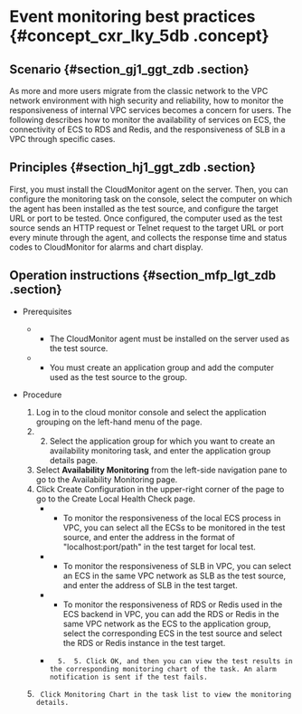 # Event monitoring best practices {#concept_cxr_lky_5db .concept}

## Scenario {#section_gj1_ggt_zdb .section}

As more and more users migrate from the classic network to the VPC network environment with high security and reliability, how to monitor the responsiveness of internal VPC services becomes a concern for users. The following describes how to monitor the availability of services on ECS, the connectivity of ECS to RDS and Redis, and the responsiveness of SLB in a VPC through specific cases.

## Principles {#section_hj1_ggt_zdb .section}

First, you must install the CloudMonitor agent on the server. Then, you can configure the monitoring task on the console, select the computer on which the agent has been installed as the test source, and configure the target URL or port to be tested. Once configured, the computer used as the test source sends an HTTP request or Telnet request to the target URL or port every minute through the agent, and collects the response time and status codes to CloudMonitor for alarms and chart display.

## Operation instructions {#section_mfp_lgt_zdb .section}

-   Prerequisites
    -   + The CloudMonitor agent must be installed on the server used as the test source.
    -   + You must create an application group and add the computer used as the test source to the group.

-   Procedure

    1.  Log in to the cloud monitor console and select the application grouping on the left-hand menu of the page.
    2.  2. Select the application group for which you want to create an availability monitoring task, and enter the application group details page.
    3.  Select **Availability Monitoring** from the left-side navigation pane to go to the Availability Monitoring page.
    4.  Click Create Configuration in the upper-right corner of the page to go to the Create Local Health Check page.
        -   + To monitor the responsiveness of the local ECS process in VPC, you can select all the ECSs to be monitored in the test source, and enter the address in the format of "localhost:port/path" in the test target for local test.
        -   + To monitor the responsiveness of SLB in VPC, you can select an ECS in the same VPC network as SLB as the test source, and enter the address of SLB in the test target.
        -   + To monitor the responsiveness of RDS or Redis used in the ECS backend in VPC, you can add the RDS or Redis in the same VPC network as the ECS to the application group, select the corresponding ECS in the test source and select the RDS or Redis instance in the test target.
        -       5.  5. Click OK, and then you can view the test results in the corresponding monitoring chart of the task. An alarm notification is sent if the test fails.
    6.      Click Monitoring Chart in the task list to view the monitoring details.


